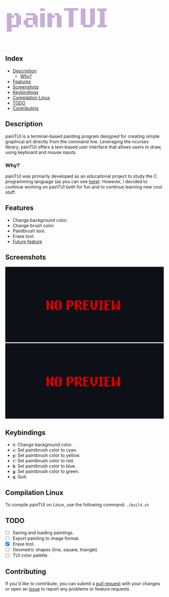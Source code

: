 ![painTUI](Img/painTUI.png)

<div style="display: inline;">
    <img src="https://img.shields.io/badge/written in-C-C8ACD6" alt=""/>
    <img src="https://img.shields.io/badge/version-v0.0.1-C8ACD6" alt=""/>
</div>


## Index
- [Description](#description)
    - [Why?](#why)
- [Features](#features)
- [Screenshots](#screenshots)
- [Keybindings](#keybindings)
- [Compilation Linux](#compilation-linux)
- [TODO](#todo)
- [Contributing](#contributing)

## Description
painTUI is a terminal-based painting program designed for creating simple graphical art directly from the command line. Leveraging the ncurses library, painTUI offers a text-based user interface that allows users to draw, using keyboard and mouse inputs.

### Why?
painTUI was primarily developed as an educational project to study the C programming language (as you can see [here](https://github.com/rdWei/exercise/tree/main/c/painTUI)). However, I decided to continue working on painTUI both for fun and to continue learning new cool stuff.

## Features

- Change background color. 
- Change brush color.
- Paintbrush tool.
- Erase tool.
- [Future feature](https://github.com/rdWei/painTUI#TODO)

## Screenshots

![noPrew](Img/noPrev.png)
<br>
![noPrew](Img/noPrev.png)

## Keybindings

- **`t`**: Change background color.
- **`c`**: Set paintbrush color to cyan.
- **`y`**: Set paintbrush color to yellow.
- **`r`**: Set paintbrush color to red.
- **`b`**: Set paintbrush color to blue.
- **`g`**: Set paintbrush color to green.
- **`q`**: Quit.

## Compilation Linux

To compile painTUI on Linux, use the following command: `./build.sh`

## TODO

- [ ] Saving and loading paintings.
- [ ] Export painting to image format.
- [X] Erase tool.
- [ ] Geometric shapes (line, square, triangle)
- [ ] TUI color palette.

## Contributing
If you'd like to contribute, you can submit a [pull request](https://github.com/rdWei/painTUI/pulls) with your changes or open an [issue](https://github.com/rdWei/painTUI/pulls) to report any problems or feature requests.
